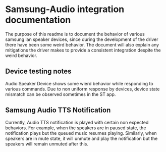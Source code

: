 # Samsung-Audio integration documentation

The purpose of this readme is to document the behavior of various samsung lan speaker devices,
since during the development of the driver there have been some weird behavior.
The document will also explain any mitigations the driver makes to provide a
consistent integration despite the weird behavior.

## Device testing notes

Audio Speaker Device shows some wierd behavior while responding to various commands. Due to non uniform response by devices, device state mismatch can be
observed sometimes in the ST app.

## Samsung Audio TTS Notification

Currently, Audio TTS notification is played with certain non expected behaviors. For example, when the speakers are in paused state, the notification plays but the queued music resumes playing. Similarly, when speakers are in mute state, it will unmute and play the notification but the speakers will remain unmuted after this. 
